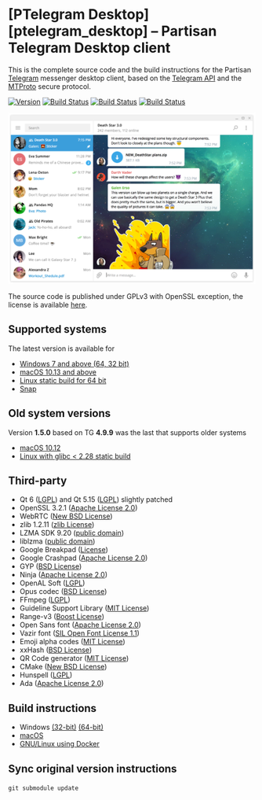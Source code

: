 # [PTelegram Desktop][ptelegram_desktop] – Partisan Telegram Desktop client

This is the complete source code and the build instructions for the Partisan [Telegram][telegram] messenger desktop client, based on the [Telegram API][telegram_api] and the [MTProto][telegram_proto] secure protocol.

[![Version](https://badge.fury.io/gh/telegramdesktop%2Ftdesktop.svg)](https://github.com/telegramdesktop/tdesktop/releases)
[![Build Status](https://github.com/wrwrabbit/tdesktop/workflows/Windows./badge.svg)](https://github.com/wrwrabbit/tdesktop/actions)
[![Build Status](https://github.com/wrwrabbit/tdesktop/workflows/MacOS./badge.svg)](https://github.com/wrwrabbit/tdesktop/actions)
[![Build Status](https://github.com/wrwrabbit/tdesktop/workflows/Linux./badge.svg)](https://github.com/wrwrabbit/tdesktop/actions)

[![Preview of Telegram Desktop][preview_image]][preview_image_url]

The source code is published under GPLv3 with OpenSSL exception, the license is available [here][license].

## Supported systems

The latest version is available for

* [Windows 7 and above (64, 32 bit)](https://github.com/wrwrabbit/tdesktop/actions?query=branch%3Amaster+workflow%3AWindows.)
* [macOS 10.13 and above](https://github.com/wrwrabbit/tdesktop/actions?query=branch%3Amaster+workflow%3AMacOS.)
* [Linux static build for 64 bit](https://github.com/wrwrabbit/tdesktop/actions?query=branch%3Amaster+workflow%3ALinux.)
* [Snap](https://github.com/wrwrabbit/tdesktop/actions?query=branch%3Amaster+workflow%3ASnap.)

## Old system versions

Version **1.5.0** based on TG **4.9.9** was the last that supports older systems

* [macOS 10.12](https://github.com/wrwrabbit/tdesktop/actions/runs/6265853178)
* [Linux with glibc < 2.28 static build](https://github.com/wrwrabbit/tdesktop/actions/runs/6265853180)

## Third-party

* Qt 6 ([LGPL](http://doc.qt.io/qt-6/lgpl.html)) and Qt 5.15 ([LGPL](http://doc.qt.io/qt-5/lgpl.html)) slightly patched
* OpenSSL 3.2.1 ([Apache License 2.0](https://www.openssl.org/source/apache-license-2.0.txt))
* WebRTC ([New BSD License](https://github.com/desktop-app/tg_owt/blob/master/LICENSE))
* zlib 1.2.11 ([zlib License](http://www.zlib.net/zlib_license.html))
* LZMA SDK 9.20 ([public domain](http://www.7-zip.org/sdk.html))
* liblzma ([public domain](http://tukaani.org/xz/))
* Google Breakpad ([License](https://chromium.googlesource.com/breakpad/breakpad/+/master/LICENSE))
* Google Crashpad ([Apache License 2.0](https://chromium.googlesource.com/crashpad/crashpad/+/master/LICENSE))
* GYP ([BSD License](https://github.com/bnoordhuis/gyp/blob/master/LICENSE))
* Ninja ([Apache License 2.0](https://github.com/ninja-build/ninja/blob/master/COPYING))
* OpenAL Soft ([LGPL](https://github.com/kcat/openal-soft/blob/master/COPYING))
* Opus codec ([BSD License](http://www.opus-codec.org/license/))
* FFmpeg ([LGPL](https://www.ffmpeg.org/legal.html))
* Guideline Support Library ([MIT License](https://github.com/Microsoft/GSL/blob/master/LICENSE))
* Range-v3 ([Boost License](https://github.com/ericniebler/range-v3/blob/master/LICENSE.txt))
* Open Sans font ([Apache License 2.0](http://www.apache.org/licenses/LICENSE-2.0.html))
* Vazir font ([SIL Open Font License 1.1](https://github.com/rastikerdar/vazir-font/blob/master/OFL.txt))
* Emoji alpha codes ([MIT License](https://github.com/emojione/emojione/blob/master/extras/alpha-codes/LICENSE.md))
* xxHash ([BSD License](https://github.com/Cyan4973/xxHash/blob/dev/LICENSE))
* QR Code generator ([MIT License](https://github.com/nayuki/QR-Code-generator#license))
* CMake ([New BSD License](https://github.com/Kitware/CMake/blob/master/Copyright.txt))
* Hunspell ([LGPL](https://github.com/hunspell/hunspell/blob/master/COPYING.LESSER))
* Ada ([Apache License 2.0](https://github.com/ada-url/ada/blob/main/LICENSE-APACHE))

## Build instructions

* Windows [(32-bit)][win32] [(64-bit)][win64]
* [macOS][mac]
* [GNU/Linux using Docker][linux]

[//]: # (LINKS)
[telegram]: https://telegram.org
[telegram_desktop]: https://desktop.telegram.org
[telegram_api]: https://core.telegram.org
[telegram_proto]: https://core.telegram.org/mtproto
[license]: LICENSE
[win32]: docs/building-win.md
[win64]: docs/building-win-x64.md
[mac]: docs/building-mac.md
[linux]: docs/building-linux.md
[preview_image]: https://github.com/telegramdesktop/tdesktop/blob/dev/docs/assets/preview.png "Preview of Telegram Desktop"
[preview_image_url]: https://raw.githubusercontent.com/telegramdesktop/tdesktop/dev/docs/assets/preview.png

## Sync original version instructions
`git submodule update`
